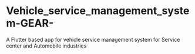 # Vehicle_service_management_system-GEAR-
A Flutter based app for vehicle service management system for Service center and Automobile industries
